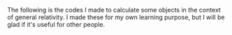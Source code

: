 The following is the codes I made to calculate some objects in the context of general relativity. I made these for my own learning purpose, but I will be glad if it's useful for other people.
